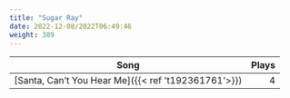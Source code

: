 ```yaml
---
title: "Sugar Ray"
date: 2022-12-08/2022T06:49:46
weight: 389
---
```




 Song | Plays 
----- | -----:
[Santa, Can’t You Hear Me]({{< ref 't192361761'>}}) | 4
